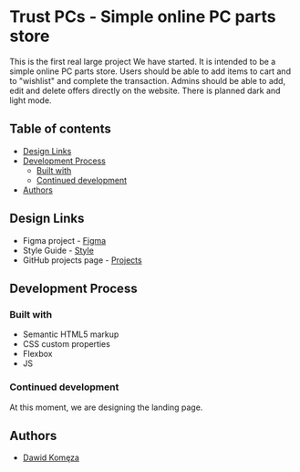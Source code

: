 # Trust PCs - Simple online PC parts store

This is the first real large project We have started. It is intended to be a simple online PC parts store. Users should be able to add items to cart and to "wishlist" and complete the transaction. Admins should be able to add, edit and delete offers directly on the website. There is planned dark and light mode.

## Table of contents

- [Design Links](#links)
- [Development Process](#development-process)
  - [Built with](#built-with)
  - [Continued development](#continued-development)
- [Authors](#authors)

## Design Links

- Figma project - [Figma](https://www.figma.com/file/JMizyfdG13udWs66yPqvU2/Untitled?node-id=0%3A1)
- Style Guide - [Style](/design/style.md)
- GitHub projects page - [Projects](https://github.com/d4wk0m/Trust-PCs/projects)

## Development Process

### Built with

- Semantic HTML5 markup
- CSS custom properties
- Flexbox
- JS

### Continued development

At this moment, we are designing the landing page. 

## Authors

- [Dawid Komęza](https://github.com/d4wk0m)
